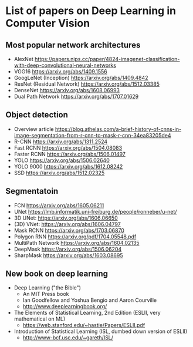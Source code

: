 # List of papers on Deep Learning in Computer Vision
## Most popular network architectures
- AlexNet https://papers.nips.cc/paper/4824-imagenet-classification-with-deep-convolutional-neural-networks
- VGG16 https://arxiv.org/abs/1409.1556
- GoogLeNet (Inception) https://arxiv.org/abs/1409.4842
- ResNet (Residual Network) https://arxiv.org/abs/1512.03385
- DenseNet https://arxiv.org/abs/1608.06993
- Dual Path Network https://arxiv.org/abs/1707.01629
 
## Object detection
- Overview article https://blog.athelas.com/a-brief-history-of-cnns-in-image-segmentation-from-r-cnn-to-mask-r-cnn-34ea83205de4
- R-CNN https://arxiv.org/abs/1311.2524
- Fast RCNN  https://arxiv.org/abs/1504.08083
- Faster RCNN https://arxiv.org/abs/1506.01497
- YOLO https://arxiv.org/abs/1506.02640
- YOLO 9000 https://arxiv.org/abs/1612.08242
- SSD https://arxiv.org/abs/1512.02325
 
## Segmentatoin
- FCN  https://arxiv.org/abs/1605.06211
- UNet https://lmb.informatik.uni-freiburg.de/people/ronneber/u-net/
- 3D UNet: https://arxiv.org/abs/1606.06650
- (3D) VNet: https://arxiv.org/abs/1606.04797
- Mask RCNN https://arxiv.org/abs/1703.06870
- Polygon RNN https://arxiv.org/pdf/1704.05548.pdf
- MultiPath Network https://arxiv.org/abs/1604.02135
- DeepMask https://arxiv.org/abs/1506.06204
- SharpMask https://arxiv.org/abs/1603.08695
 
 
## New book on deep learning
- Deep Learning ("the Bible")
	- An MIT Press book
	- Ian Goodfellow and Yoshua Bengio and Aaron Courville
	- http://www.deeplearningbook.org/
- The Elements of Statistical Learning, 2nd Edition (ESLII, very mathematical on ML)
	- https://web.stanford.edu/~hastie/Papers/ESLII.pdf
- Introduction of Statistical Learning (ISL, dumbed down version of ESLII)
	- http://www-bcf.usc.edu/~gareth/ISL/